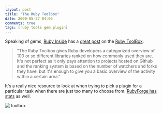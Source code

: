 ```yaml
---
layout: post
title: "The Ruby Toolbox"
date: 2009-05-27 04:06
comments: true
tags: [ruby tools gem plugin]
---
```

Speaking of gems, [Ruby Inside](http://www.rubyinside.com) has a [great post](http://www.rubyinside.com/the-ruby-toolbox-see-the-most-popular-ruby-libraries-by-usage-1776.html) on the [Ruby ToolBox](http://ruby-toolbox.com/).

> "The Ruby Toolbox gives Ruby developers a categorized overview of 100 or so different libraries ranked on how commonly used they are. It's not perfect as it only pays attention to projects hosted on Github and the ranking system is based on the number of watchers and forks they have, but it's enough to give you a basic overview of the activity within a certain area."

It's a really nice resource to look at when trying to pick a plugin for a particular task when there are just too many to choose from. [RubyForge has stats](http://gems.rubyforge.org/stats.html) as well.

![Toolbox](http://ruby-toolbox.com/images/Toolbox_Red-256x256.png)